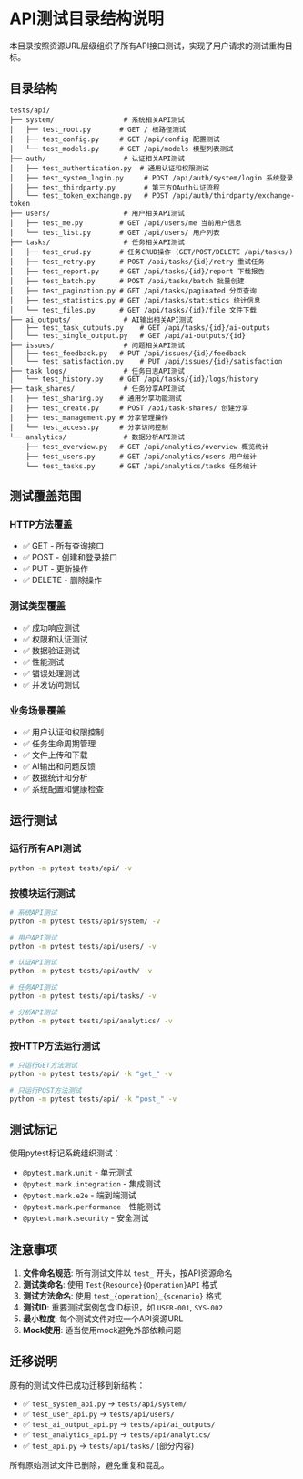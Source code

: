 # API测试目录结构说明

本目录按照资源URL层级组织了所有API接口测试，实现了用户请求的测试重构目标。

## 目录结构

```
tests/api/
├── system/                 # 系统相关API测试
│   ├── test_root.py       # GET / 根路径测试
│   ├── test_config.py     # GET /api/config 配置测试
│   └── test_models.py     # GET /api/models 模型列表测试
├── auth/                   # 认证相关API测试
│   ├── test_authentication.py  # 通用认证和权限测试
│   ├── test_system_login.py     # POST /api/auth/system/login 系统登录
│   ├── test_thirdparty.py       # 第三方OAuth认证流程
│   └── test_token_exchange.py   # POST /api/auth/thirdparty/exchange-token
├── users/                  # 用户相关API测试
│   ├── test_me.py         # GET /api/users/me 当前用户信息
│   └── test_list.py       # GET /api/users/ 用户列表
├── tasks/                  # 任务相关API测试
│   ├── test_crud.py       # 任务CRUD操作 (GET/POST/DELETE /api/tasks/)
│   ├── test_retry.py      # POST /api/tasks/{id}/retry 重试任务
│   ├── test_report.py     # GET /api/tasks/{id}/report 下载报告
│   ├── test_batch.py      # POST /api/tasks/batch 批量创建
│   ├── test_pagination.py # GET /api/tasks/paginated 分页查询
│   ├── test_statistics.py # GET /api/tasks/statistics 统计信息
│   └── test_files.py      # GET /api/tasks/{id}/file 文件下载
├── ai_outputs/             # AI输出相关API测试
│   ├── test_task_outputs.py    # GET /api/tasks/{id}/ai-outputs
│   └── test_single_output.py   # GET /api/ai-outputs/{id}
├── issues/                 # 问题相关API测试
│   ├── test_feedback.py   # PUT /api/issues/{id}/feedback
│   └── test_satisfaction.py    # PUT /api/issues/{id}/satisfaction
├── task_logs/              # 任务日志API测试
│   └── test_history.py    # GET /api/tasks/{id}/logs/history
├── task_shares/            # 任务分享API测试
│   ├── test_sharing.py    # 通用分享功能测试
│   ├── test_create.py     # POST /api/task-shares/ 创建分享
│   ├── test_management.py # 分享管理操作
│   └── test_access.py     # 分享访问控制
└── analytics/              # 数据分析API测试
    ├── test_overview.py   # GET /api/analytics/overview 概览统计
    ├── test_users.py      # GET /api/analytics/users 用户统计
    └── test_tasks.py      # GET /api/analytics/tasks 任务统计
```

## 测试覆盖范围

### HTTP方法覆盖
- ✅ GET - 所有查询接口
- ✅ POST - 创建和登录接口
- ✅ PUT - 更新操作
- ✅ DELETE - 删除操作

### 测试类型覆盖
- ✅ 成功响应测试
- ✅ 权限和认证测试
- ✅ 数据验证测试
- ✅ 性能测试
- ✅ 错误处理测试
- ✅ 并发访问测试

### 业务场景覆盖
- ✅ 用户认证和权限控制
- ✅ 任务生命周期管理
- ✅ 文件上传和下载
- ✅ AI输出和问题反馈
- ✅ 数据统计和分析
- ✅ 系统配置和健康检查

## 运行测试

### 运行所有API测试
```bash
python -m pytest tests/api/ -v
```

### 按模块运行测试
```bash
# 系统API测试
python -m pytest tests/api/system/ -v

# 用户API测试  
python -m pytest tests/api/users/ -v

# 认证API测试
python -m pytest tests/api/auth/ -v

# 任务API测试
python -m pytest tests/api/tasks/ -v

# 分析API测试
python -m pytest tests/api/analytics/ -v
```

### 按HTTP方法运行测试
```bash
# 只运行GET方法测试
python -m pytest tests/api/ -k "get_" -v

# 只运行POST方法测试
python -m pytest tests/api/ -k "post_" -v
```

## 测试标记

使用pytest标记系统组织测试：

- `@pytest.mark.unit` - 单元测试
- `@pytest.mark.integration` - 集成测试  
- `@pytest.mark.e2e` - 端到端测试
- `@pytest.mark.performance` - 性能测试
- `@pytest.mark.security` - 安全测试

## 注意事项

1. **文件命名规范**: 所有测试文件以 `test_` 开头，按API资源命名
2. **测试类命名**: 使用 `Test{Resource}{Operation}API` 格式
3. **测试方法命名**: 使用 `test_{operation}_{scenario}` 格式
4. **测试ID**: 重要测试案例包含ID标识，如 `USER-001`, `SYS-002`
5. **最小粒度**: 每个测试文件对应一个API资源URL
6. **Mock使用**: 适当使用mock避免外部依赖问题

## 迁移说明

原有的测试文件已成功迁移到新结构：
- ✅ `test_system_api.py` → `tests/api/system/`
- ✅ `test_user_api.py` → `tests/api/users/`
- ✅ `test_ai_output_api.py` → `tests/api/ai_outputs/`
- ✅ `test_analytics_api.py` → `tests/api/analytics/`
- ✅ `test_api.py` → `tests/api/tasks/` (部分内容)

所有原始测试文件已删除，避免重复和混乱。
